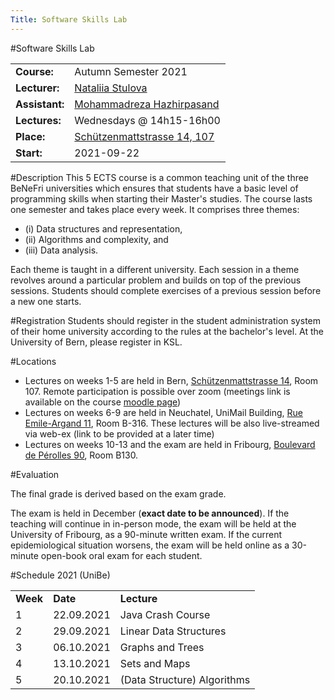 ```yaml
---
Title: Software Skills Lab
---
```

#Software Skills Lab

| | |
|---|---|
|**Course:**|Autumn Semester 2021
|**Lecturer:**|[Nataliia Stulova](%base_url%/staff/Nataliia-Stulova)
|**Assistant:**|[Mohammadreza Hazhirpasand](%base_url%/staff/MohammadrezaHazhirpasand)
|**Lectures:**|Wednesdays @ 14h15-16h00
|**Place:**|[Schützenmattstrasse 14, 107](%base_url%/contact/maps)
|**Start:**|2021-09-22


#Description
This 5 ECTS course is a common teaching unit of the three BeNeFri universities which ensures that students have a basic level of programming skills when starting their Master's studies. The course lasts one semester and takes place every week. It comprises three themes:

-  (i) Data structures and representation,
-  (ii) Algorithms and complexity, and
-  (iii) Data analysis.

Each theme is taught in a different university. Each session in a theme revolves around a particular problem and builds on top of the previous sessions. Students should complete exercises of a previous session before a new one starts. 

#Registration
Students should register in the student administration system of their home university according to the rules at the bachelor's level. At the University of Bern, please register in KSL.

#Locations


-  Lectures on weeks 1-5 are held in Bern, [Schützenmattstrasse 14](%base_url%/contact/maps?_s=YB3O_hbhFkep2tbN&_k=t4PDv_ra&_n&18), Room 107. Remote participation is possible over zoom (meetings link is available on the course [moodle page](https://moodle.unine.ch/course/view.php?id=6845))
-  Lectures on weeks 6-9 are held in Neuchatel, UniMail Building, [Rue Emile-Argand 11](https://goo.gl/maps/53kT1mWwyEDcY3Ch9), Room B-316. These lectures will be also live-streamed via web-ex (link to be provided at a later time)
-  Lectures on weeks 10-13 and the exam are held in Fribourg, [Boulevard de Pérolles 90](https://goo.gl/maps/KfvqLjn3awewFnT96), Room B130.

#Evaluation

The final grade is derived based on the exam grade.

The exam is held in December (**exact date to be announced**). If the teaching will continue in in-person mode, the exam will be held at the University of Fribourg, as a 90-minute written exam. If the current epidemiological situation worsens, the exam will be held online as a 30-minute open-book oral exam for each student.

#Schedule 2021 (UniBe)

| | | |
|---|---|---|
|**Week**	|	**Date**		|	**Lecture**
|	1	|	22.09.2021		|	Java Crash Course
|	2	|	29.09.2021	     	|	Linear Data Structures
|	3	|	06.10.2021		|	Graphs and Trees
|	4	|	13.10.2021		|	Sets and Maps
|	5	|	20.10.2021		|	(Data Structure) Algorithms
